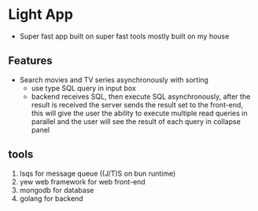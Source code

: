 # Light App
  * Super fast app built on super fast tools mostly built on my house

## Features
- Search movies and TV series asynchronously with sorting
  - use type SQL query in input box
  - backend receives SQL, then execute SQL asynchronously, after the result is received
  the server sends the result set to the front-end, this will give the user the ability to execute multiple  read queries in parallel and the user will see the result of each query in collapse panel
## tools
1. lsqs for message queue ((J/T)S on bun runtime)
2. yew web framework for web front-end
3. mongodb for database
4. golang for backend
